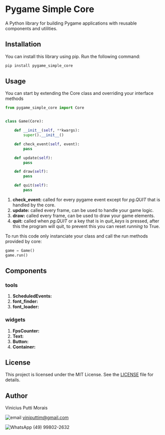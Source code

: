 # Pygame Simple Core

A Python library for building Pygame applications with reusable components and utilities.

## Installation

You can install this library using pip. Run the following command:

```bash
pip install pygame_simple_core
```

## Usage

You can start by extending the Core class and overriding your interface methods

```python
from pygame_simple_core import Core


class Game(Core):

    def __init__(self, **kwargs):
        super().__init__()

    def check_event(self, event):
        pass

    def update(self):
        pass

    def draw(self):
        pass

    def quit(self):
        pass

```

1. **check_event:** called for every pygame event except for *pg.QUIT* that is handled by the core.
2. **update:** called every frame, can be used to handle your game logic.
3. **draw:** called every frame, can be used to draw your game elements.
4. **quit:** called when *pg.QUIT* or a key that is in *quit_keys* is pressed, after this the program will quit, to prevent this you can reset *running* to True.

To run this code only instanciate your class and call the run methods provided by core:

```python
game = Game()
game.run()
```

## Components
### tools
1. **ScheduledEvents:**
2. **font_finder:**
3. **font_loader:**

### widgets
1. **FpsCounter:**
2. **Text:**
3. **Button:**
4. **Container:**

## License

This project is licensed under the MIT License. See the [LICENSE](LICENSE) file for details.

## Author

Vinicius Putti Morais

![email](https://icons.iconarchive.com/icons/wwalczyszyn/android-style/48/Mail-icon.png) viniputtim@gmail.com

![WhatsApp](https://icons.iconarchive.com/icons/dtafalonso/android-l/48/WhatsApp-icon.png) (49) 99802-2632
